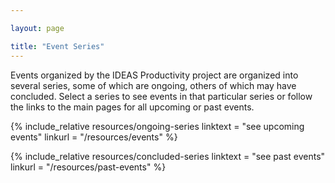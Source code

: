 ```yaml
---

layout: page

title: "Event Series"
---
```

<!-- 
	This page has been added primarily to satisfy the link to "events" that will show up in breadcrumbs when a visitor is looking at a particular series.  It intentionally does not appear on the site navigation.  We prefer to focus on the Events and Past Events pages. -
-->

Events organized by the IDEAS Productivity project are organized into several series, some of which are ongoing, others of which may have concluded.  Select a series to see events in that particular series or follow the links to the main pages for all upcoming or past events.

{% include_relative resources/ongoing-series
	linktext = "see upcoming events"
	linkurl = "/resources/events"
%}

{% include_relative resources/concluded-series 
	linktext = "see past events"
	linkurl = "/resources/past-events"
%}
